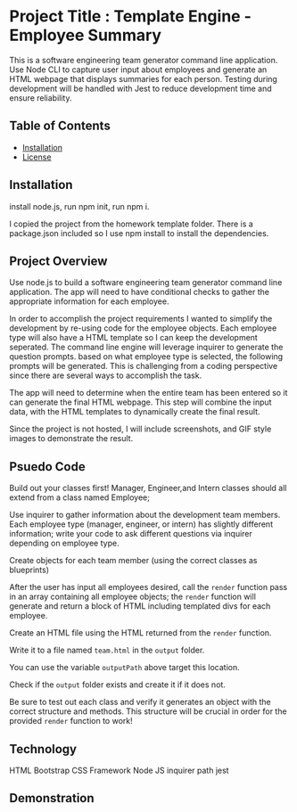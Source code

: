 
# Project Title : Template Engine - Employee Summary

 This is a software engineering team generator command line application. Use Node CLI to capture user input about employees and generate an HTML webpage that displays summaries for each person. Testing during development will be handled with Jest to reduce development time and ensure reliability. 

## Table of Contents
* [Installation](#installation)
* [License](#license)

## Installation
install node.js, run npm init, run npm i.

I copied the project from the homework template folder. There is a package.json included so I use npm install to install the dependencies.


## Project Overview
   Use node.js to build a software engineering team generator command line application. The app will need to have conditional checks to gather the appropriate information for each employee. 

In order to accomplish the project requirements I wanted to simplify the development by re-using code for the employee objects. Each employee type will also have a HTML template so I can keep the development seperated. 
The command line engine will leverage inquirer to generate the question prompts. based on what employee type is selected, the following prompts will be generated. This is challenging from a coding perspective since there are several ways to accomplish the task. 

The app will need to determine when the entire team has been entered so it can generate the final HTML webpage. This step will combine the input data, with the HTML templates to dynamically create the final result. 

Since the project is not hosted, I will include screenshots, and GIF style images to demonstrate the result.

## Psuedo Code

Build out your classes first! Manager, Engineer,and Intern classes should all extend from a class named Employee; 

Use inquirer to gather information about the development team members. 
Each employee type (manager, engineer, or intern) has slightly different information; write your code to ask different questions via inquirer depending on employee type.

Create objects for each team member (using the correct classes as blueprints)

After the user has input all employees desired, call the `render` function 
pass in an array containing all employee objects; the `render` function will generate and return a block of HTML including templated divs for each employee.

Create an HTML file using the HTML returned from the `render` function.

Write it to a file named `team.html` in the `output` folder.

You can use the variable `outputPath` above target this location.

Check if the `output` folder exists and create it if it does not.

Be sure to test out each class and verify it generates an object with the correct structure and methods. This structure will be crucial in order for the provided `render` function to work! 

## Technology
HTML
Bootstrap CSS Framework
Node JS
inquirer
path
jest

## Demonstration


